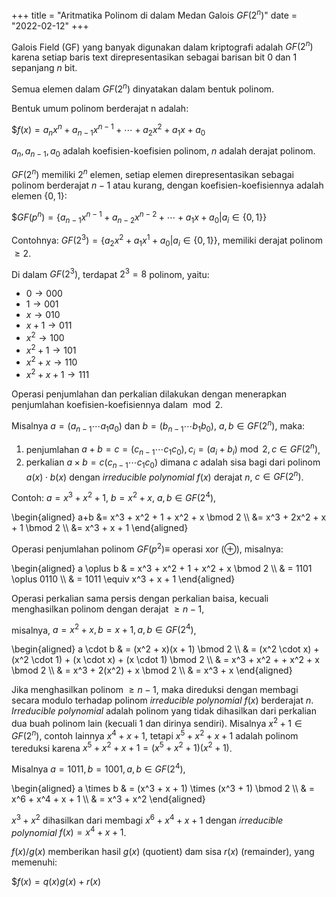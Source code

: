 +++
title     = "Aritmatika Polinom di dalam Medan Galois $GF(2^n)$"
date      = "2022-02-12"
+++


Galois Field (GF) yang banyak digunakan dalam kriptografi adalah $GF(2^n)$ karena setiap baris text direpresentasikan
sebagai barisan bit $0$ dan $1$ sepanjang $n$ bit.

Semua elemen dalam $GF(2^n)$ dinyatakan dalam bentuk polinom.

Bentuk umum polinom berderajat n adalah:

$$f(x) = a_{n}x^{n} + a_{n-1}x^{n-1} + \cdots + a_{2}x^{2} + a_{1}x + a_{0}$

$a_{n}, a_{n-1}, a_{0}$ adalah koefisien-koefisien polinom, $n$ adalah derajat polinom.

$GF(2^{n})$ memiliki $2^n$ elemen, setiap elemen direpresentasikan sebagai polinom berderajat $n-1$ atau kurang, dengan
koefisien-koefisiennya adalah elemen $\{0, 1\}$:

$$GF(p^{n}) = \{a_{n-1}x^{n-1} + a_{n-2}x^{n-2} + \cdots + a_{1}x + a_{0} | a_{i} \in \{0, 1\}\}$

Contohnya:
$GF(2^{3}) = \{a_{2}x^{2} + a_{1}x^{1} + a_{0} | a_{i} \in \{0, 1\}\}$, memiliki derajat polinom $\geq 2$.

Di dalam $GF(2^3)$, terdapat $2^{3} = 8$ polinom, yaitu:

- $0 \to 000$
- $1 \to 001$
- $x \to 010$
- $x+1 \to 011$
- $x^{2} \to 100$
- $x^{2}+1 \to 101$
- $x^{2}+x \to 110$
- $x^{2}+x+1 \to 111$

Operasi penjumlahan dan perkalian dilakukan dengan menerapkan penjumlahan koefisien-koefisiennya dalam $\bmod 2$.

Misalnya $a=(a_{n-1} \cdots a_{1}a_{0})$ dan $b=(b_{n-1} \cdots b_{1}b_{0})$, $a, b \in GF(2^n)$, maka:

1. penjumlahan $a + b = c = (c_{n-1} \cdots c_{1}c_{0}), c_{i} = (a_{i} + b_{i}) \bmod 2, c \in GF(2^n)$,
2. perkalian $a \times b = c (c_{n-1} \cdots c_{1}c_{0})$ dimana $c$ adalah sisa bagi dari polinom $a(x) \cdot b(x)$
   dengan _irreducible polynomial_ $f(x)$ derajat $n$, $c \in GF(2^n)$.

Contoh: $a = x^3 + x^2 + 1$, $b = x^2 + x$, $a, b \in GF(2^4)$,

\begin{aligned}
a+b &= x^3 + x^2 + 1 + x^2 + x \bmod 2 \\\\
    &= x^3 + 2x^2 + x + 1 \bmod 2 \\\\
    &= x^3 + x + 1
\end{aligned}

Operasi penjumlahan polinom $GF(p^2) \equiv$ operasi xor $(\oplus)$, misalnya:

\begin{aligned}
a \oplus b & = x^3 + x^2 + 1 + x^2 + x \bmod 2 \\\\
           & = 1101 \oplus 0110 \\\\
           & = 1011 \equiv x^3 + x + 1
\end{aligned}

Operasi perkalian sama persis dengan perkalian baisa, kecuali menghasilkan polinom dengan derajat $\geq n - 1$,

misalnya, $a = x^2 + x, b = x + 1, a, b \in GF(2^4)$,

\begin{aligned}
a \cdot b & = (x^2 + x)(x + 1) \bmod 2 \\\\
        & = (x^2 \cdot x) + (x^2 \cdot 1) + (x \cdot x) + (x \cdot 1) \bmod 2 \\\\
        & = x^3 + x^2 + + x^2 + x \bmod 2 \\\\
        & = x^3 + 2(x^2) + x \bmod 2 \\\\
        & = x^3 + x
\end{aligned}

Jika menghasilkan polinom $\geq n - 1$, maka direduksi dengan membagi secara modulo terhadap polinom
_irreducible polynomial_ $f(x)$ berderajat $n$. _Irreducible polynomial_ adalah polinom yang tidak dihasilkan dari
perkalian dua buah polinom lain (kecuali $1$ dan dirinya sendiri). Misalnya $x^2 + 1 \in  GF(2^n)$, contoh lainnya
$x^4 + x + 1$, tetapi $x^5 + x^2 + x + 1$ adalah polinom tereduksi karena
$x^5 + x^2 + x + 1 = (x^5 + x^2 + 1)(x^2 + 1)$.

Misalnya $a = 1011, b = 1001, a, b \in GF(2^4)$,

\begin{aligned}
a \times b & = (x^3 + x + 1) \times (x^3 + 1) \bmod 2 \\\\
           & = x^6 + x^4 + x + 1 \\\\
           & = x^3 + x^2
\end{aligned}

$x^3 + x^2$ dihasilkan dari membagi $x^6 + x^4 + x + 1$ dengan _irreducible polynomial_ $f(x) = x^4 + x + 1$.

$f(x)/g(x)$ memberikan hasil $g(x)$ (quotient) dam sisa $r(x)$ (remainder), yang memenuhi:

$$f(x) = q(x)g(x) + r(x)$